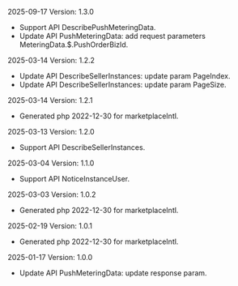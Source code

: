 2025-09-17 Version: 1.3.0
- Support API DescribePushMeteringData.
- Update API PushMeteringData: add request parameters MeteringData.$.PushOrderBizId.


2025-03-14 Version: 1.2.2
- Update API DescribeSellerInstances: update param PageIndex.
- Update API DescribeSellerInstances: update param PageSize.


2025-03-14 Version: 1.2.1
- Generated php 2022-12-30 for marketplaceIntl.

2025-03-13 Version: 1.2.0
- Support API DescribeSellerInstances.


2025-03-04 Version: 1.1.0
- Support API NoticeInstanceUser.


2025-03-03 Version: 1.0.2
- Generated php 2022-12-30 for marketplaceIntl.

2025-02-19 Version: 1.0.1
- Generated php 2022-12-30 for marketplaceIntl.

2025-01-17 Version: 1.0.0
- Update API PushMeteringData: update response param.



